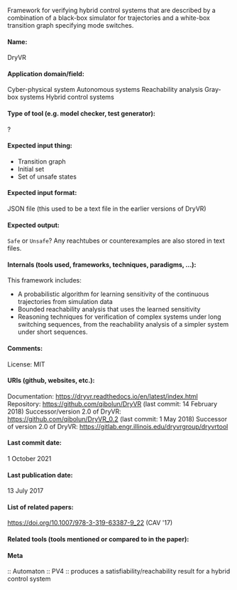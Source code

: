 Framework for verifying hybrid control systems that are described by a combination of a black-box simulator for trajectories and a white-box transition graph specifying mode switches.

#### Name:
DryVR

#### Application domain/field:
Cyber-physical system
Autonomous systems
Reachability analysis
Gray-box systems
Hybrid control systems

#### Type of tool (e.g. model checker, test generator):
?

#### Expected input thing:
- Transition graph
- Initial set
- Set of unsafe states

#### Expected input format:
JSON file (this used to be a text file in the earlier versions of DryVR)

#### Expected output:
`Safe` or `Unsafe`?
Any reachtubes or counterexamples are also stored in text files.

#### Internals (tools used, frameworks, techniques, paradigms, ...):
This framework includes:
- A probabilistic algorithm for learning sensitivity of the continuous trajectories from simulation data
- Bounded reachability analysis that uses the learned sensitivity
- Reasoning techniques for verification of complex systems under long switching sequences, from the reachability analysis of a simpler system under short sequences.

#### Comments:
License: MIT

#### URIs (github, websites, etc.):
Documentation: https://dryvr.readthedocs.io/en/latest/index.html
Repository: https://github.com/qibolun/DryVR (last commit: 14 February 2018)
Successor/version 2.0 of DryVR: https://github.com/qibolun/DryVR_0.2 (last commit: 1 May 2018)
Successor of version 2.0 of DryVR: https://gitlab.engr.illinois.edu/dryvrgroup/dryvrtool

#### Last commit date:
1 October 2021

#### Last publication date:
13 July 2017

#### List of related papers:
https://doi.org/10.1007/978-3-319-63387-9_22 (CAV '17)

#### Related tools (tools mentioned or compared to in the paper):

#### Meta
:: Automaton
:: PV4 :: produces a satisfiability/reachability result for a hybrid control system
